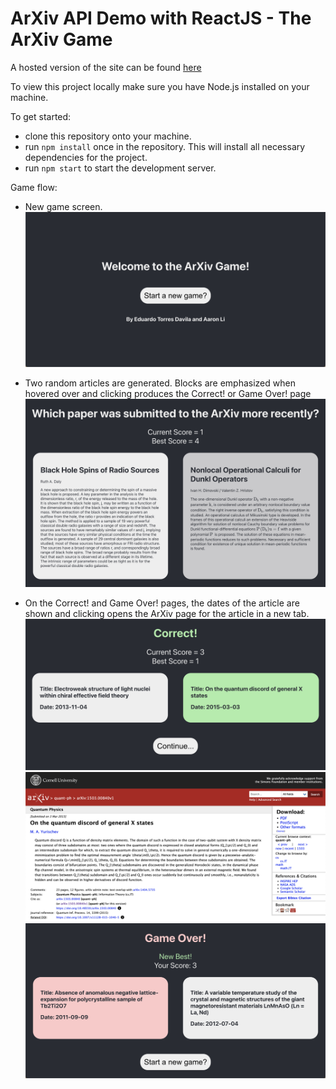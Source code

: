 # ArXiv API Demo with ReactJS - The ArXiv Game

A hosted version of the site can be found [here](https://tranquil-starship-92a3ed.netlify.app/)

To view this project locally make sure you have Node.js installed on your machine.

To get started: 
- clone this repository onto your machine.
- run `npm install` once in the repository. This will install all necessary dependencies for the project.
- run `npm start` to start the development server.

Game flow:
- New game screen.![New game screen](screenshots/title.png)

- Two random articles are generated. Blocks are emphasized when hovered over and clicking produces the Correct! or Game Over! page ![Game screen](screenshots/gamepage.png)

 - On the Correct! and Game Over! pages, the dates of the article are shown and clicking opens the ArXiv page for the article in a new tab. ![Transition](screenshots/correct.png) ![ArXiv](screenshots/arxiv.png) ![Game over](screenshots/gameover.png)